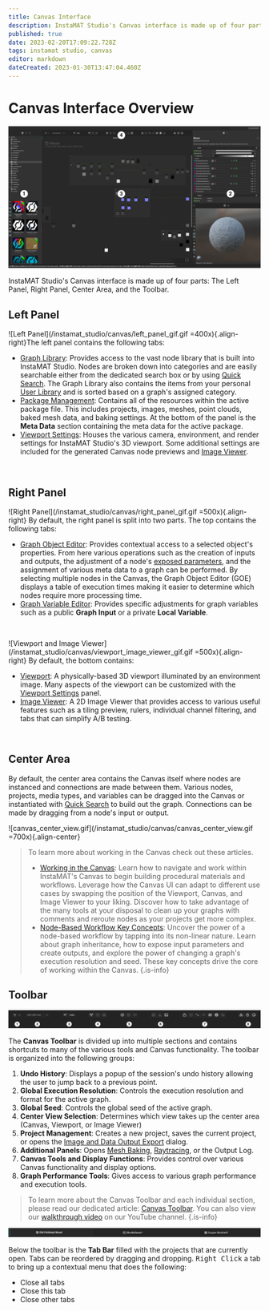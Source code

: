 ```yaml
---
title: Canvas Interface
description: InstaMAT Studio's Canvas interface is made up of four parts: The Left Panel, Right Panel, Center Area, and the Toolbar.
published: true
date: 2023-02-20T17:09:22.728Z
tags: instamat studio, canvas
editor: markdown
dateCreated: 2023-01-30T13:47:04.460Z
---
```


# Canvas Interface Overview

![canvas_interface_numbered.png](/instamat_studio/canvas/canvas_interface_numbered.png)


InstaMAT Studio's Canvas interface is made up of four parts: The Left Panel, Right Panel, Center Area, and the Toolbar.

## <i class="fa-regular fa-circle-1"></i> Left Panel

![Left Panel](/instamat_studio/canvas/left_panel_gif.gif =400x){.align-right}The left panel contains the following tabs:

- <i class="fa-regular fa-flux-capacitor"></i> [Graph Library](/Products/InstaMAT_Studio/Canvas/Canvas_Interface/Graph_Library): Provides access to the vast node library that is built into InstaMAT Studio. Nodes are broken down into categories and are easily searchable either from the dedicated search box or by using <a href="">Quick Search</a>. The Graph Library also contains the items from your personal <a href="">User Library</a> and is sorted based on a graph's assigned category.
- <i class="fa-regular fa-box-open"></i> [Package Management](/Products/InstaMAT_Studio/Canvas/Canvas_Interface/Package_Management): Contains all of the resources within the active package file. This includes projects, images, meshes, point clouds, baked mesh data, and baking settings. At the bottom of the panel is the **Meta Data** section containing the meta data for the active package.
- <i class="fa-regular fa-gear"></i> [Viewport Settings](/Products/InstaMAT_Studio/Canvas/Canvas_Interface/Viewport_Settings): Houses the various camera, environment, and render settings for InstaMAT Studio's 3D viewport. Some additional settings are included for the generated Canvas node previews and [Image Viewer](/Products/InstaMAT_Studio/Canvas/Canvas_Interface/Image_Viewer).

<br style="clear: right;"/>

## <i class="fa-regular fa-circle-2"></i> Right Panel

![Right Panel](/instamat_studio/canvas/right_panel_gif.gif =500x){.align-right} By default, the right panel is split into two parts. The top contains the following tabs:

- <i class="fa-regular fa-flux-capacitor"></i> [Graph Object Editor](/Products/InstaMAT_Studio/Canvas/Canvas_Interface/Graph_Object_Editor): Provides contextual access to a selected object's properties. From here various operations such as the creation of inputs and outputs, the adjustment of a node's <a href="">exposed parameters</a>, and the assignment of various meta data to a graph can be performed. By selecting multiple nodes in the Canvas, the Graph Object Editor (GOE) displays a table of execution times making it easier to determine which nodes require more processing time.
- <i class="fa-regular fa-lambda"></i> [Graph Variable Editor](/Products/InstaMAT_Studio/Canvas/Canvas_Interface/Graph_Variable_Editor): Provides specific adjustments for graph variables such as a public **Graph Input** or a private **Local Variable**.

<br style="clear: right;"/>

![Viewport and Image Viewer](/instamat_studio/canvas/viewport_image_viewer_gif.gif =500x){.align-right} By default, the bottom contains:

- <i class="fa-regular fa-cube"></i> [Viewport](/Products/InstaMAT_Studio/Canvas/Canvas_Interface/Viewport): A physically-based 3D viewport illuminated by an environment image. Many aspects of the viewport can be customized with the [Viewport Settings](/Products/InstaMAT_Studio/Canvas/Canvas_Interface/Viewport_Settings) panel.
- <i class="fa-regular fa-image-polaroid"></i> [Image Viewer](/Products/InstaMAT_Studio/Canvas/Canvas_Interface/Image_Viewer): A 2D Image Viewer that provides access to various useful features such as a tiling preview, rulers, individual channel filtering, and tabs that can simplify A/B testing.

<br style="clear: right;"/>

## <i class="fa-regular fa-circle-3"></i> Center Area


By default, the center area contains the Canvas itself where nodes are instanced and connections are made between them. Various nodes, projects, media types, and variables can be dragged into the Canvas or instantiated with [Quick Search](/Products/InstaMAT_Studio/Canvas/Canvas_Interface/Quick_Search) to build out the graph. Connections can be made by dragging from a node's input or output.

![canvas_center_view.gif](/instamat_studio/canvas/canvas_center_view.gif =700x){.align-center}

> To learn more about working in the Canvas check out these articles.
> - [Working in the Canvas](): Learn how to navigate and work within InstaMAT's Canvas to begin building procedural materials and workflows. Leverage how the Canvas UI can adapt to different use cases by swapping the position of the Viewport, Canvas, and Image Viewer to your liking. Discover how to take advantage of the many tools at your disposal to clean up your graphs with comments and reroute nodes as your projects get more complex.
> - [Node-Based Workflow Key Concepts](): Uncover the power of a node-based workflow by tapping into its non-linear nature. Learn about graph inheritance, how to expose input parameters and create outputs, and explore the power of changing a graph's execution resolution and seed. These key concepts drive the core of working within the Canvas.
{.is-info}

## <i class="fa-regular fa-circle-4"></i> Toolbar

![Canvas Toolbar with sections numbered](/instamat_studio/canvas/canvas_toolbar_2.png)


The **Canvas Toolbar** is divided up into multiple sections and contains shortcuts to many of the various tools and Canvas functionality. The toolbar is organized into the following groups:

1. **Undo History**: Displays a popup of the session's undo history allowing the user to jump back to a previous point.
2. **Global Execution Resolution**: Controls the execution resolution and format for the active graph.
3. **Global Seed**: Controls the global seed of the active graph.
4. **Center View Selection**: Determines which view takes up the center area (Canvas, Viewport, or Image Viewer)
5. **Project Management**: Creates a new project, saves the current project, or opens the  [Image and Data Output Export](/Products/InstaMAT_Studio/Canvas/Canvas_Interface/Image_and_Data_Output_Export) dialog.
6. **Additional Panels**: Opens [Mesh Baking](/Products/InstaMAT_Studio/Canvas/Canvas_Interface/Mesh_Baking), [Raytracing](/Products/InstaMAT_Studio/Canvas/Canvas_Interface/Raytracing), or the Output Log.
7. **Canvas Tools and Display Functions**: Provides control over various Canvas functionality and display options.
8. **Graph Performance Tools**: Gives access to various graph performance and execution tools.

>To learn more about the Canvas Toolbar and each individual section, please read our dedicated article: [Canvas Toolbar](/Products/InstaMAT_Studio/Canvas/Canvas_Interface/Canvas_Toolbar). You can also view our <a href="">walkthrough video</a> on our YouTube channel.
{.is-info}

![Tab bar with a few open projects](/instamat_studio/canvas/tab_bar.png)

Below the toolbar is the **Tab Bar** filled with the projects that are currently open. Tabs can be reordered by dragging and dropping. <kbd>Right Click</kbd> a tab to bring up a contextual menu that does the following:

- Close all tabs
- Close this tab
- Close other tabs
